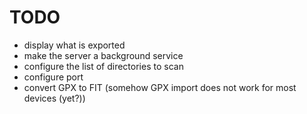 TODO
====

* display what is exported
* make the server a background service
* configure the list of directories to scan
* configure port
* convert GPX to FIT (somehow GPX import does not work for most devices (yet?))

